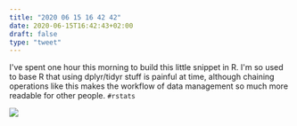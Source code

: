 ```yaml
---
title: "2020 06 15 16 42 42"
date: 2020-06-15T16:42:43+02:00
draft: false
type: "tweet"
---
```


I've spent one hour this morning to build this little snippet in R. I'm so used to base R that using dplyr/tidyr stuff is painful at time, although chaining operations like this makes the workflow of data management so much more readable for other people. `#rstats`

![](/img/2020-06-15-10-58-07.png)
